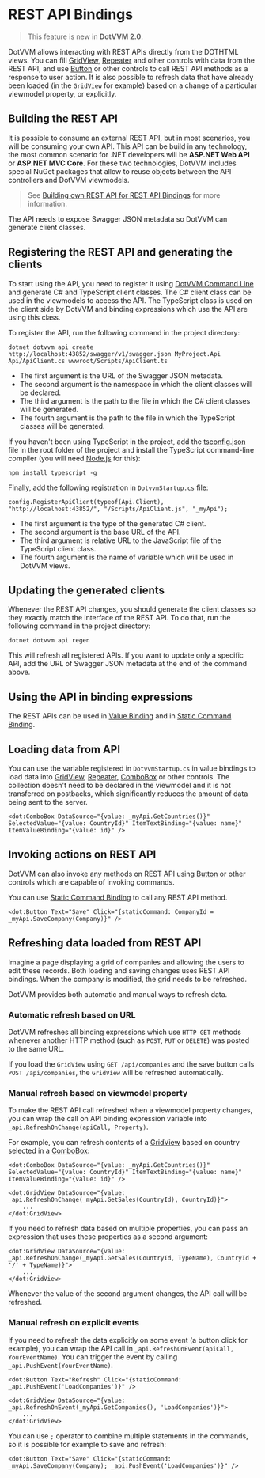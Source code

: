 # REST API Bindings

> This feature is new in **DotVVM 2.0**.

DotVVM allows interacting with REST APIs directly from the DOTHTML views. You can fill [GridView](/docs/controls/builtin/GridView/{branch}), [Repeater](/docs/controls/builtin/Repeater/{branch}) and other controls with data from the REST API, and use [Button](/docs/controls/builtin/Button/{branch}) or other controls to call REST API methods as a response to user action. It is also possible to refresh data that have already been loaded (in the `GridView` for example) based on a change of a particular viewmodel property, or explicitly.

## Building the REST API

It is possible to consume an external REST API, but in most scenarios, you will be consuming your own API. This API can be build in any technology, the most common scenario for .NET developers will be **ASP.NET Web API** or **ASP.NET MVC Core**. For these two technologies, DotVVM includes special NuGet packages that allow to reuse objects between the API controllers and DotVVM viewmodels.

> See [Building own REST API for REST API Bindings](/docs/tutorials/basics-rest-api-bindings-building-own-api/{branch}) for more information.

The API needs to expose Swagger JSON metadata so DotVVM can generate client classes. 

## Registering the REST API and generating the clients

To start using the API, you need to register it using [DotVVM Command Line](/docs/tutorials/advanced-dotvvm-command-line/{branch}) and generate C# and TypeScript client classes. The C# client class can be used in the viewmodels to access the API. The TypeScript class is used on the client side by DotVVM and binding expressions which use the API are using this class.

To register the API, run the following command in the project directory:

```
dotnet dotvvm api create http://localhost:43852/swagger/v1/swagger.json MyProject.Api Api/ApiClient.cs wwwroot/Scripts/ApiClient.ts
```

* The first argument is the URL of the Swagger JSON metadata. 
* The second argument is the namespace in which the client classes will be declared.
* The third argument is the path to the file in which the C# client classes will be generated.
* The fourth argument is the path to the file in which the TypeScript classes will be generated.

If you haven't been using TypeScript in the project, add the [tsconfig.json](https://www.typescriptlang.org/docs/handbook/tsconfig-json.html) file in the root folder of the project and install the TypeScript command-line compiler (you will need [Node.js](https://nodejs.org/en/) for this):

```
npm install typescript -g
```

Finally, add the following registration in `DotvvmStartup.cs` file:

```CSHARP
config.RegisterApiClient(typeof(Api.Client), "http://localhost:43852/", "/Scripts/ApiClient.js", "_myApi");
```

* The first argument is the type of the generated C# client.
* The second argument is the base URL of the API.
* The third argument is relative URL to the JavaScript file of the TypeScript client class.
* The fourth argument is the name of variable which will be used in DotVVM views.

## Updating the generated clients

Whenever the REST API changes, you should generate the client classes so they exactly match the interface of the REST API. To do that, run the following command in the project directory:

```
dotnet dotvvm api regen
```

This will refresh all registered APIs. If you want to update only a specific API, add the URL of Swagger JSON metadata at the end of the command above.

## Using the API in binding expressions

The REST APIs can be used in [Value Binding](/docs/tutorials/basics-value-binding/{branch}) and in [Static Command Binding](/docs/tutorials/basics-static-command-binding/{branch}). 

## Loading data from API

You can use the variable registered in `DotvvmStartup.cs` in value bindings to load data into [GridView](/docs/controls/builtin/GridView/{branch}), [Repeater](/docs/controls/builtin/Repeater/{branch}), [ComboBox](/docs/controls/builtin/ComboBox/{branch}) or other controls. The collection doesn't need to be declared in the viewmodel and it is not transferred on postbacks, which significantly reduces the amount of data being sent to the server.

```DOTHTML
<dot:ComboBox DataSource="{value: _myApi.GetCountries()}" SelectedValue="{value: CountryId}" ItemTextBinding="{value: name}" ItemValueBinding="{value: id}" />
```

<!-- 
### Using GridViewDataSet

REST API bindings support the `GridViewDataSet<T>` object which can be used to perform sorting and paging. It must be supported on the REST API side - see [Building own REST API for REST API Bindings](/docs/tutorials/basics-rest-api-bindings-building-own-api/{branch}) for more information.

You can use [GridView](/docs/controls/builtin/GridView/{branch}) with paging and sorting like this:

```DOTHTML
<dot:GridView DataSource="{value: DataSet = _myApi.GetCompanies(DataSet.SortingOptions, DataSet.PagingOptions)}">
    ...
</dot:GridView>
<dot:DataPager DataSet="{value: DataSet}" />
```

The `DataSet` property must be declared in the viewmodel and its [Binding Direction](/docs/tutorials/basics-binding-direction/{branch}) can be set to `ServerToClientFirstRequest`:

```CSHARP
[Bind(Direction.ServerToClientFirstRequest)]
public GridViewDataSet<Company> DataSet { get; set; } = new GridViewDataSet<Company>() 
{
    SortingOptions =
    {
        SortExpression = nameof(Company.Id)
    },
    PagingOptions =
    {
        PageSize = 10
    }
};
```

The API controller method can look like this:

```CSHARP
[HttpGet]
public GridViewDataSet<Company> GetCompanies([FromQuery, AsObject(typeof(ISortingOptions))]SortingOptions sortingOptions, [FromQuery, AsObject(typeof(IPagingOptions))]PagingOptions pagingOptions)
{
    var dataSet = new GridViewDataSet<Company>()
    {
        PagingOptions = pagingOptions,
        SortingOptions = sortingOptions
    };
    dataSet.LoadFromQueryable(companiesService.GetAllCompaniesQueryable());
    return dataSet;
}
``` -->

## Invoking actions on REST API

DotVVM can also invoke any methods on REST API using [Button](/docs/controls/builtin/Button/{branch}) or other controls which are capable of invoking commands.

You can use [Static Command Binding](/docs/tutorials/basics-static-command-binding/{branch}) to call any REST API method. 

```DOTHTML
<dot:Button Text="Save" Click="{staticCommand: CompanyId = _myApi.SaveCompany(Company)}" />
```

## Refreshing data loaded from REST API

Imagine a page displaying a grid of companies and allowing the users to edit these records. Both loading and saving changes uses REST API bindings. When the company is modified, the grid needs to be refreshed. 

DotVVM provides both automatic and manual ways to refresh data. 

### Automatic refresh based on URL

DotVVM refreshes all binding expressions which use `HTTP GET` methods whenever another HTTP method (such as `POST`, `PUT` or `DELETE`) was posted to the same URL. 

If you load the `GridView` using `GET /api/companies` and the save button calls `POST /api/companies`, the `GridView` will be refreshed automatically. 

### Manual refresh based on viewmodel property

To make the REST API call refreshed when a viewmodel property changes, you can wrap the call on API binding expression variable into `_api.RefreshOnChange(apiCall, Property)`.

For example, you can refresh contents of a [GridView](/docs/controls/builtin/GridView/{branch}) based on country selected in a [ComboBox](/docs/controls/builtin/ComboBox/{branch}):

```DOTHTML
<dot:ComboBox DataSource="{value: _myApi.GetCountries()}" SelectedValue="{value: CountryId}" ItemTextBinding="{value: name}" ItemValueBinding="{value: id}" />

<dot:GridView DataSource="{value: _api.RefreshOnChange(_myApi.GetSales(CountryId), CountryId)}">
    ...
</dot:GridView>
```

If you need to refresh data based on multiple properties, you can pass an expression that uses these properties as a second argument:

```DOTHTML
<dot:GridView DataSource="{value: _api.RefreshOnChange(_myApi.GetSales(CountryId, TypeName), CountryId + '/' + TypeName)}">
    ...
</dot:GridView>
```

Whenever the value of the second argument changes, the API call will be refreshed.

### Manual refresh on explicit events

If you need to refresh the data explicitly on some event (a button click for example), you can wrap the API call in `_api.RefreshOnEvent(apiCall, YourEventName)`. You can trigger the event by calling `_api.PushEvent(YourEventName)`. 

```DOTHTML
<dot:Button Text="Refresh" Click="{staticCommand: _api.PushEvent('LoadCompanies')}" />

<dot:GridView DataSource="{value: _api.RefreshOnEvent(_myApi.GetCompanies(), 'LoadCompanies')}">
    ...
</dot:GridView>
```

You can use `;` operator to combine multiple statements in the commands, so it is possible for example to save and refresh:

```DOTHTML
<dot:Button Text="Save" Click="{staticCommand: _myApi.SaveCompany(Company); _api.PushEvent('LoadCompanies')}" />
```
